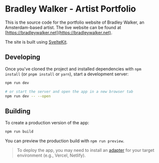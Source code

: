 # Bradley Walker - Artist Portfolio

This is the source code for the portfolio website of Bradley Walker, an Amsterdam-based artist. The live website can be found at [https://bradleywalker.net](https://bradleywalker.net).

The site is built using [SvelteKit](https://kit.svelte.dev/).

## Developing

Once you've cloned the project and installed dependencies with `npm install` (or `pnpm install` or `yarn`), start a development server:

```bash
npm run dev

# or start the server and open the app in a new browser tab
npm run dev -- --open
```

## Building

To create a production version of the app:

```bash
npm run build
```

You can preview the production build with `npm run preview`.

> To deploy the app, you may need to install an [adapter](https://kit.svelte.dev/docs/adapters) for your target environment (e.g., Vercel, Netlify).

